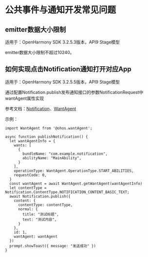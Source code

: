 # 公共事件与通知开发常见问题

## emitter数据大小限制

适用于：OpenHarmony SDK 3.2.5.3版本，API9 Stage模型

emitter数据大小限制不超过10240。

## 如何实现点击Notification通知打开对应App 

适用于：OpenHarmony SDK 3.2.5.5版本，API9 Stage模型

通过配置Notification.publish发布通知接口的参数NotificationRequest中wantAgent属性实现

参考文档：[Notification](../reference/apis/js-apis-notification.md#notificationpublish)、[WantAgent](../reference/apis/js-apis-wantAgent.md)

示例：

```
import WantAgent from '@ohos.wantAgent';

async function publishNotification() {
  let wantAgentInfo = {
    wants: [
      {
        bundleName: "com.example.notification",
        abilityName: "MainAbility",
      }
    ],
    operationType: WantAgent.OperationType.START_ABILITIES,
    requestCode: 0,
  }
  const wantAgent = await WantAgent.getWantAgent(wantAgentInfo)
  let contentType = Notification.ContentType.NOTIFICATION_CONTENT_BASIC_TEXT;
  await Notification.publish({
    content: {
      contentType: contentType,
      normal: {
        title: "测试标题",
        text: "测试内容",
      }
    },
    id: 1,
    wantAgent: wantAgent
  })
  prompt.showToast({ message: "发送成功" })
}
```
<!--no_check-->